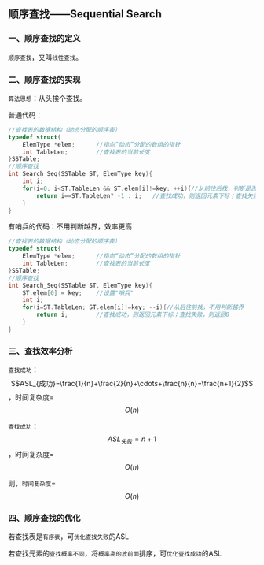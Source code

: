 ## 顺序查找——Sequential Search

### 一、顺序查找的定义

`顺序查找`，又叫`线性查找`。

### 二、顺序查找的实现

`算法思想`：从头挨个查找。

普通代码：

```c
//查找表的数据结构（动态分配的顺序表）
typedef struct{
    ElemType *elem;      //指向“动态”分配的数组的指针
    int TableLen;        //查找表的当前长度
}SSTable;
//顺序查找
int Search_Seq(SSTable ST, ElemType key){
    int i;
    for(i=0; i<ST.TableLen && ST.elem[i]!=key; ++i){//从前往后找，判断是否越界
        return i==ST.TableLen? -1 : i;   //查找成功，则返回元素下标；查找失败，则返回-1
    }
}
```

有哨兵的代码：不用判断越界，效率更高

```c
//查找表的数据结构（动态分配的顺序表）
typedef struct{
    ElemType *elem;      //指向“动态”分配的数组的指针
    int TableLen;        //查找表的当前长度
}SSTable;
//顺序查找
int Search_Seq(SSTable ST, ElemType key){
    ST.elem[0] = key;    //设置"哨兵"
    int i;
    for(i=ST.TableLen; ST.elem[i]!=key; --i){//从后往前找，不用判断越界
        return i;        //查找成功，则返回元素下标；查找失败，则返回0
    }
}
```

### 三、查找效率分析

`查找成功`：$$ASL_{成功}=\frac{1}{n}+\frac{2}{n}+\cdots+\frac{n}{n}=\frac{n+1}{2}$$，时间复杂度=$$O(n)$$

`查找成功`：$$ASL_{失败}=n+1$$，时间复杂度=$$O(n)$$

则，`时间复杂度`=$$O(n)$$

### 四、顺序查找的优化

若查找表是`有序表`，可`优化查找失败`的ASL

若查找元素的`查找概率不同`，将`概率高的放前面`排序，可`优化查找成功`的ASL